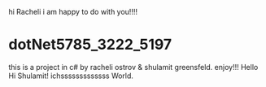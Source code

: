 hi Racheli i am happy to do with you!!!!
# dotNet5785_3222_5197
this is a project in c# by racheli ostrov &amp; shulamit greensfeld. enjoy!!!
Hello Hi Shulamit!
ichsssssssssssss World.